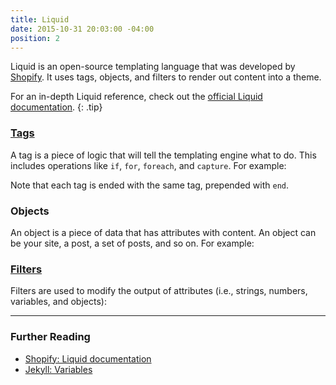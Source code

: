 ```yaml
---
title: Liquid
date: 2015-10-31 20:03:00 -04:00
position: 2
---
```


Liquid is an open-source templating language that was developed by [Shopify](http://shopify.com). It uses tags, objects, and filters to render out content into a theme.

For an in-depth Liquid reference, check out the [official Liquid documentation](https://shopify.github.io/liquid/).
{: .tip}

### [Tags](http://shopify.github.io/liquid/tags/)

A tag is a piece of logic that will tell the templating engine what to do. This includes operations like `if`, `for`, `foreach`, and `capture`. For example:

Note that each tag is ended with the same tag, prepended with `end`.

### Objects

An object is a piece of data that has attributes with content. An object can be your site, a post, a set of posts, and so on. For example:

### [Filters](http://shopify.github.io/liquid/filters/)

Filters are used to modify the output of attributes (i.e., strings, numbers, variables, and objects):

---

### Further Reading

- [Shopify: Liquid documentation](https://shopify.github.io/liquid/)
- [Jekyll: Variables](http://jekyllrb.com/docs/variables/)
